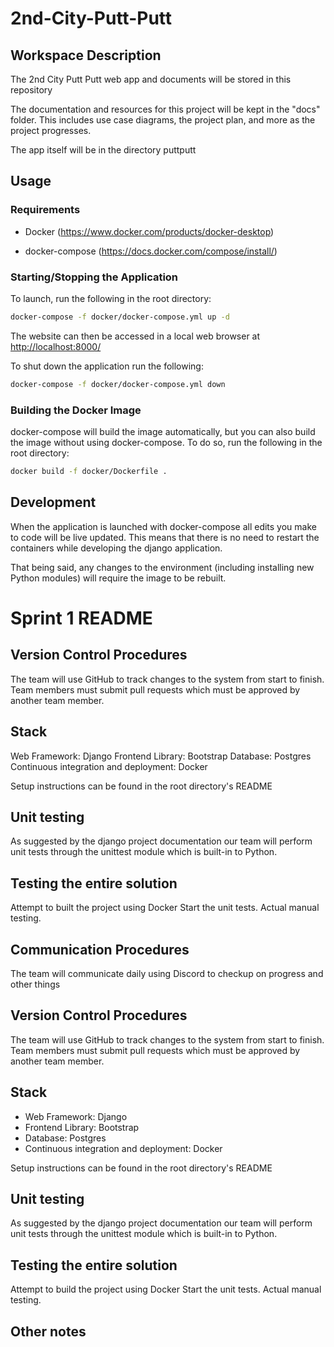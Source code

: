 # 2nd-City-Putt-Putt

## Workspace Description
The 2nd City Putt Putt web app and documents will be stored in this repository

The documentation and resources for this project will be kept in the "docs" folder. This includes use case diagrams, the project plan, and more as the project progresses.

The app itself will be in the directory puttputt

## Usage

### Requirements

- Docker (<https://www.docker.com/products/docker-desktop>)

- docker-compose (<https://docs.docker.com/compose/install/>)

### Starting/Stopping the Application

To launch, run the following in the root directory:

```bash
docker-compose -f docker/docker-compose.yml up -d
```

The website can then be accessed in a local web browser at
<http://localhost:8000/>

To shut down the application run the following:

```bash
docker-compose -f docker/docker-compose.yml down
```

### Building the Docker Image

docker-compose will build the image automatically, but you can also
build the image without using docker-compose. To do so, run the
following in the root directory:

```bash
docker build -f docker/Dockerfile .
```

## Development

When the application is launched with docker-compose all edits you make
to code will be live updated. This means that there is no need to
restart the containers while developing the django application.

That being said, any changes to the environment (including installing
new Python modules) will require the image to be rebuilt.


# Sprint 1 README

## Version Control Procedures
The team will use GitHub to track changes to the system from start to finish. Team members must submit pull requests which must be approved by another team member. 

## Stack
Web Framework: Django
Frontend Library: Bootstrap
Database: Postgres
Continuous integration and deployment: Docker

Setup instructions can be found in the root directory's README

## Unit testing
As suggested by the django project documentation our team will perform unit tests through the unittest module which is built-in to Python.

## Testing the entire solution
Attempt to built the project using Docker
Start the unit tests. 
Actual manual testing.

## Communication Procedures
The team will communicate daily using Discord to checkup on progress and other things

## Version Control Procedures
The team will use GitHub to track changes to the system from start to finish. Team members must submit pull requests which must be approved by another team member. 

## Stack
- Web Framework: Django
- Frontend Library: Bootstrap
- Database: Postgres
- Continuous integration and deployment: Docker

Setup instructions can be found in the root directory's README

## Unit testing
As suggested by the django project documentation our team will perform unit tests through the unittest module which is built-in to Python.

## Testing the entire solution
Attempt to build the project using Docker
Start the unit tests. 
Actual manual testing.

## Other notes
